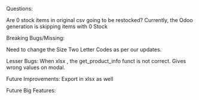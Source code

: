 Questions:

Are 0 stock items in original csv going to be restocked? Currently, the Odoo generation is skipping items with 0 Stock

Breaking Bugs/Missing:

Need to change the Size Two Letter Codes as per our updates.

Lesser Bugs:
When xlsx , the get_product_info funct is not correct. Gives wrong values on modal.


Future Improvements:
Export in xlsx as well



Future Big Features:
